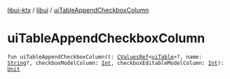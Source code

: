 [libui-ktx](../index.md) / [libui](index.md) / [uiTableAppendCheckboxColumn](./ui-table-append-checkbox-column.md)

# uiTableAppendCheckboxColumn

`fun uiTableAppendCheckboxColumn(t: `[`CValuesRef`](../kotlinx.cinterop/-c-values-ref/index.md)`<`[`uiTable`](ui-table.md)`>?, name: `[`String`](https://kotlinlang.org/api/latest/jvm/stdlib/kotlin/-string/index.html)`?, checkboxModelColumn: `[`Int`](https://kotlinlang.org/api/latest/jvm/stdlib/kotlin/-int/index.html)`, checkboxEditableModelColumn: `[`Int`](https://kotlinlang.org/api/latest/jvm/stdlib/kotlin/-int/index.html)`): `[`Unit`](https://kotlinlang.org/api/latest/jvm/stdlib/kotlin/-unit/index.html)